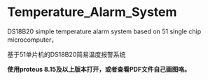 # Temperature_Alarm_System
DS18B20 simple temperature alarm system based on 51 single chip microcomputer，

基于51单片机的DS18B20简易温度报警系统

**使用proteus 8.15及以上版本打开，或者查看PDF文件自己画图咯。**
